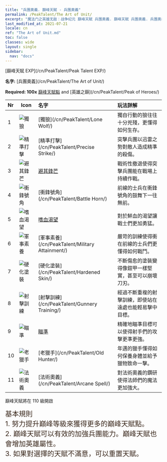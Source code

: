 ```yaml
---
title: "兵團奧義. 巔峰天賦 - 兵團奧義"
permalink: /PeakTalent/The Art of Unit/
excerpt: "魔法门之英雄无敌：战争纪元 巔峰天賦 兵團奧義. 巔峰天賦 兵團奧義. 兵團奧義"
last_modified_at: 2021-07-21
locale: cn
ref: "The Art of Unit.md"
toc: false
classes: wide
layout: single
sidebar:
  nav: "docs"
---
```


  [巔峰天賦 EXP](/cn/PeakTalent/Peak Talent EXP/)

  **名字:** [兵團奧義](/cn/PeakTalent/The Art of Unit/)

  **Required: 100x** [巔峰天賦點](/cn/Items/con_934/) and [英雄之巔](/cn/PeakTalent/Peak of Heroes/)

  | Nr | Icon | 名字 | 玩法詳解 |
  |:---|------|:-----------|:-----------|
  | 1 | ![獨狼](/images/pt/talent_2001.png) | [獨狼](/cn/PeakTalent/Lone Wolf/) | 獨自行動的狼往往十分兇殘，更懂得如何生存。 |
  | 2 | ![精準打擊](/images/pt/talent_2002.png) | [精準打擊](/cn/PeakTalent/Precise Strike/) | 突擊兵團以迅雷之勢對敵人造成精準的殺傷。 |
  | 3 | ![避其鋒芒](/images/pt/talent_2003.png) | [避其鋒芒](/cn/PeakTalent/Concealment/) | 戰術性撤退使得突擊兵團能在戰場上持續作戰。 |
  | 4 | ![衝鋒號角](/images/pt/talent_2004.png) | [衝鋒號角](/cn/PeakTalent/Battle Horn/) | 前線的士兵在衝鋒號角的鼓舞下一往無前。 |
  | 5 | ![嗜血渴望](/images/pt/talent_2005.png) | [嗜血渴望](/cn/PeakTalent/Bloodthirsty/) | 對於鮮血的渴望讓戰士們更加勇猛。 |
  | 6 | ![軍事素養](/images/pt/talent_2006.png) | [軍事素養](/cn/PeakTalent/Military Attainment/) | 嚴苛的訓練使得衝在前線的士兵們更懂得如何戰鬥。 |
  | 7 | ![硬化塗裝](/images/pt/talent_2007.png) | [硬化塗裝](/cn/PeakTalent/Hardened Skin/) | 不斷傷愈的塗裝變得像鎧甲一樣堅實，甚至可以崩壞刀刃。 |
  | 8 | ![射擊訓練](/images/pt/talent_2008.png) | [射擊訓練](/cn/PeakTalent/Gunnery Training/) | 經過不斷重複的射擊訓練，即使站在遠處也能輕易擊中目標。 |
  | 9 | ![瞄準](/images/pt/talent_2009.png) | [瞄準](/cn/PeakTalent/Aiming/) | 精確地瞄準目標可以使得射手們的攻擊更準更強。 |
  | 10 | ![老獵手](/images/pt/talent_2010.png) | [老獵手](/cn/PeakTalent/Old Hunter/) | 年邁的獵手懂得如何保養身體並給予獵物致命一擊。 |
  | 11 | ![法術奧義](/images/pt/talent_2011.png) | [法術奧義](/cn/PeakTalent/Arcane Spell/) | 對法術奧義的鑽研使得法師們的魔法更加強大。 |



  巔峰天賦將在 110 級開啟

  <span style="color: #3c2a1e;font-size:22px">基本規則</span><br/><span style="color: #3c2a1e;font-size:22px">1. 努力提升巔峰等級來獲得更多的巔峰天賦點。</span><br/><span style="color: #3c2a1e;font-size:22px">2. 巔峰天賦可以有效的加強兵團能力。巔峰天賦也會增加英雄屬性。</span><br/><span style="color: #3c2a1e;font-size:22px">3. 如果對選擇的天賦不滿意，可以重置天賦。</span><br/>

